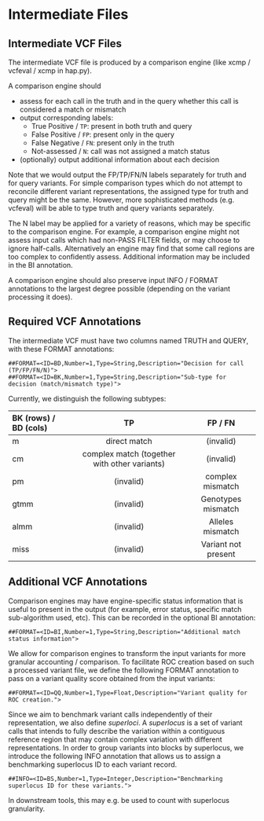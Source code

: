 Intermediate Files
==================

## Intermediate VCF Files

The intermediate VCF file is produced by a comparison engine (like
xcmp / vcfeval / xcmp in hap.py).

A comparison engine should

*  assess for each call in the truth and in the query whether this call is
   considered a match or mismatch
*  output corresponding labels:
   - True Positive / `TP`: present in both truth and query
   - False Positive / `FP`: present only in the query
   - False Negative / `FN`: present only in the truth
   - Not-assessed / `N`: call was not assigned a match status
*  (optionally) output additional information about each decision

Note that we would output the FP/TP/FN/N labels separately for truth and
for query variants. For simple comparison types which do not attempt to
reconcile different variant representations, the assigned type for truth
and query might be the same. However, more sophisticated methods (e.g.
vcfeval) will be able to type truth and query variants separately.

The N label may be applied for a variety of reasons, which may be
specific to the comparison engine. For example, a comparison engine
might not assess input calls which had non-PASS FILTER fields, or may
choose to ignore half-calls. Alternatively an engine may find that some
call regions are too complex to confidently assess. Additional
information may be included in the BI annotation.

A comparison engine should also preserve input INFO / FORMAT annotations to the
largest degree possible (depending on the variant processing it does).

## Required VCF Annotations

The intermediate VCF must have two columns named TRUTH and QUERY, with
these FORMAT annotations:

```
##FORMAT=<ID=BD,Number=1,Type=String,Description="Decision for call (TP/FP/FN/N)">
##FORMAT=<ID=BK,Number=1,Type=String,Description="Sub-type for decision (match/mismatch type)">
```

Currently, we distinguish the following subtypes:

| BK (rows) / BD (cols) |                      TP                      |       FP / FN       |
|:----------------------|:--------------------------------------------:|:-------------------:|
| m                     |                 direct match                 |      (invalid)      |
| cm                    | complex match (together with other variants) |      (invalid)      |
| pm                    |                  (invalid)                   |  complex mismatch   |
| gtmm                  |                  (invalid)                   | Genotypes mismatch  |
| almm                  |                  (invalid)                   |  Alleles mismatch   |
| miss                  |                  (invalid)                   | Variant not present |

## Additional VCF Annotations

Comparison engines may have engine-specific status information that is
useful to present in the output (for example, error status, specific
match sub-algorithm used, etc). This can be recorded in the optional
BI annotation:

```
##FORMAT=<ID=BI,Number=1,Type=String,Description="Additional match status information">
```

We allow for comparison engines to transform the input variants for more
granular accounting / comparison. To facilitate ROC creation based on such
a processed variant file, we define the following FORMAT annotation to
pass on a variant quality score obtained from the input variants:

```
##FORMAT=<ID=QQ,Number=1,Type=Float,Description="Variant quality for ROC creation.">
```

Since we aim to benchmark variant calls independently of their
representation, we also define *superloci*. A *superlocus* is a
set of variant calls that intends to fully describe the variation within
a contiguous reference
region that may contain complex variation with different representations.
In order to group variants into blocks by superlocus, we introduce
the following INFO annotation that allows us to assign a benchmarking
superlocus ID to each variant record.

```
##INFO=<ID=BS,Number=1,Type=Integer,Description="Benchmarking superlocus ID for these variants.">
```

In downstream tools, this may e.g. be used to count with superlocus
granularity.
